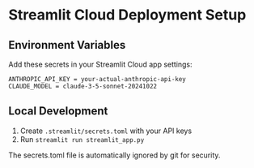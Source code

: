 # Streamlit Cloud Deployment Setup

## Environment Variables
Add these secrets in your Streamlit Cloud app settings:

```
ANTHROPIC_API_KEY = your-actual-anthropic-api-key
CLAUDE_MODEL = claude-3-5-sonnet-20241022
```

## Local Development
1. Create `.streamlit/secrets.toml` with your API keys
2. Run `streamlit run streamlit_app.py`

The secrets.toml file is automatically ignored by git for security.
